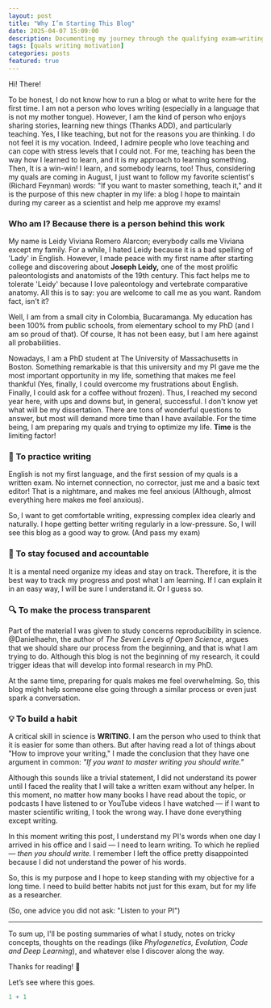 ```yaml
---
layout: post
title: "Why I’m Starting This Blog"
date: 2025-04-07 15:09:00
description: Documenting my journey through the qualifying exam—writing to learn, reflect, and grow.
tags: [quals writing motivation]
categories: posts
featured: true
---
```


Hi! There!

To be honest, I do not know how to run a blog or what to write here for the first time. I am not a person who loves writing (especially in a language that is not my mother tongue). However, I am the kind of person who enjoys sharing stories, learning new things (Thanks ADD), and particularly teaching. Yes, I like teaching, but not for the reasons you are thinking. I do not feel it is my vocation. Indeed, I admire people who love teaching and can cope with stress levels that I could not. For me, teaching has been the way how I learned to learn, and it is my approach to learning something. Then, It is a win-win! I learn, and somebody learns, too! Thus, considering my quals are coming in August, I just want to follow my favorite scientist's (Richard Feynman) words: "If you want to master something, teach it," and it is the purpose of this new chapter in my life: a blog I hope to maintain during my career as a scientist and help me approve my exams!

### Who am I? Because there is a person behind this work

My name is Leidy Viviana Romero Alarcon; everybody calls me Viviana except my family. For a while, I hated Leidy because it is a bad spelling of 'Lady' in English. However, I made peace with my first name after starting college and discovering about **Joseph Leidy,** one of the most prolific paleontologists and anatomists of the 19th century. This fact helps me to tolerate 'Leidy' because I love paleontology and vertebrate comparative anatomy. All this is to say: you are welcome to call me as you want. Random fact, isn't it?

Well, I am from a small city in Colombia, Bucaramanga. My education has been 100% from public schools, from elementary school to my PhD (and I am so proud of that). Of course, It has not been easy, but I am here against all probabilities.

Nowadays, I am a PhD student at The University of Massachusetts in Boston. Something remarkable is that this university and my PI gave me the most important opportunity in my life, something that makes me feel thankful (Yes, finally, I could overcome my frustrations about English. Finally, I could ask for a coffee without frozen). Thus, I reached my second year here, with ups and downs but, in general, successful. I don't know yet what will be my dissertation. There are tons of wonderful questions to answer, but most will demand more time than I have available. For the time being, I am preparing my quals and trying to optimize my life. **Time** is the limiting factor!

### 📝 To practice writing

English is not my first language, and the first session of my quals is a written exam. No internet connection, no corrector, just me and a basic text editor! That is a nightmare, and makes me feel anxious (Although, almost everything here makes me feel anxious).

So, I want to get comfortable writing, expressing complex idea clearly and naturally. I hope getting better writing regularly in a low-pressure. So, I will see this blog as a good way to grow. (And pass my exam)

### 🎯 To stay focused and accountable

It is a mental need organize my ideas and stay on track. Therefore, it is the best way to track my progress and post what I am learning. If I can explain it in an easy way, I will be sure I understand it. Or I guess so.

### 🔍 To make the process transparent

Part of the material I was given to study concerns reproducibility in science. @Danielhaehn, the author of *The Seven Levels of Open Science*, argues that we should share our process from the beginning, and that is what I am trying to do. Although this blog is not the beginning of my research, it could trigger ideas that will develop into formal research in my PhD.

At the same time, preparing for quals makes me feel overwhelming. So, this blog might help someone else going through a similar process or even just spark a conversation.

### 💡 To build a habit

A critical skill in science is **WRITING**. I am the person who used to think that it is easier for some than others. But after having read a lot of things about "How to improve your writing," I made the conclusion that they have one argument in common: *"If you want to master writing you should write."*

Although this sounds like a trivial statement, I did not understand its power until I faced the reality that I will take a written exam without any helper. In this moment, no matter how many books I have read about the topic, or podcasts I have listened to or YouTube videos I have watched — if I want to master scientific writing, I took the wrong way. I have done everything except writing.

In this moment writing this post, I understand my PI's words when one day I arrived in his office and I said — I need to learn writing. To which he replied — *then you should write.* I remember I left the office pretty disappointed because I did not understand the power of his words.

So, this is my purpose and I hope to keep standing with my objective for a long time. I need to build better habits not just for this exam, but for my life as a researcher.

(So, one advice you did not ask: "Listen to your PI")

---

To sum up, I'll be posting summaries of what I study, notes on tricky concepts, thoughts on the readings (like *Phylogenetics, Evolution, Code and Deep Learning*), and whatever else I discover along the way.

Thanks for reading! 🌱

Let’s see where this goes.

```r
1 + 1
```
